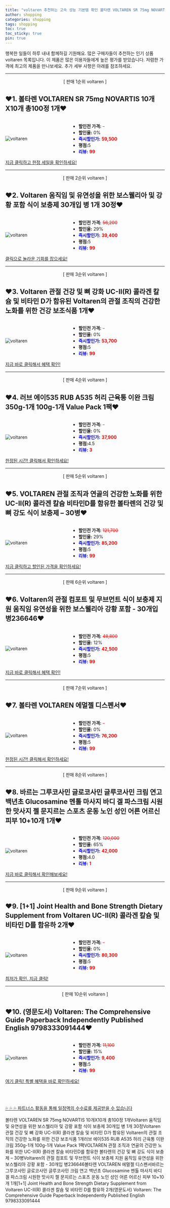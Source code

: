 ```yaml
---
title: "voltaren 추천하는 고속 성능 기본템 확인 볼타렌 VOLTAREN SR 75mg NOVARTIS"
author: shopping
categories: shopping
tags: shopping
toc: true
toc_sticky: true
pin: true
---
```

행복한 일들이 하루 내내 함께하길 기원해요. 많은 구매자들이 추천하는 인기 상품 voltaren 목록입니다. 이 제품은 많은 이용자들에게 높은 평가를 받았습니다. 저렴한 가격에 최고의 제품을 만나보세요. 추가 세부 사항은 아래를 참조하세요.

---
<p class="toplist" style="margin: 0 auto; display: block; width: fit-content;">[ 판매 1순위 voltaren ]</p>

<h2><strong>❤️1. 볼타렌 VOLTAREN SR 75mg NOVARTIS 10개X10개 총100정 1개❤️</strong></h2>

<div style="display: flex; align-items: center;">
    <div style="flex: 0.4;">
        <img src="https://thumbnail9.coupangcdn.com/thumbnails/remote/230x230ex/image/vendor_inventory/ba59/cbdaee3112545c0e4cdcf07885a60a81a23525cef1e119330beb33a2da9c.jpg" alt="voltaren" style="max-width: 100%;">
    </div>
    <div style="flex: 0.6; margin-left: 10px;">
        <ul>
            <li><strong>할인전 가격:</strong> <del style="color: red;">-</del></li>
            <li><strong>할인율:</strong> 0%</li>
            <li><span style='color:blue'><strong>즉시할인가:</strong></span> <span style='color:red'><strong>59,500</strong></span></li>
            <li><strong>평점:</strong>5</li>
            <li><span style='color:blue'><strong>리뷰:</strong></span> <span style='color:red'><strong>99</strong></span></li>
        </ul>
    </div>
</div>
<div class="center">
    <a href="https://selin100587.github.io?lptag=AF9450613&subid=githubio&pageKey=8254892185&traceid=V0-153&itemId=23771134909&vendorItemId=90795417327" class="myButton">
        지금 클릭하고 한정 세일을 확인하세요!
    </a>
</div>


---
<p class="toplist" style="margin: 0 auto; display: block; width: fit-content;">[ 판매 2순위 voltaren ]</p>

<h2><strong>❤️2. Voltaren 움직임 및 유연성을 위한 보스웰리아 및 강황 포함 식이 보충제 30개입 병 1개 30정❤️</strong></h2>

<div style="display: flex; align-items: center;">
    <div style="flex: 0.4;">
        <img src="https://thumbnail7.coupangcdn.com/thumbnails/remote/230x230ex/image/vendor_inventory/afeb/95ea44cbd1c2a78ad210c93b334cb3dfbdd2162cda3ec59bd8d851b96592.jpg" alt="voltaren" style="max-width: 100%;">
    </div>
    <div style="flex: 0.6; margin-left: 10px;">
        <ul>
            <li><strong>할인전 가격:</strong> <del style="color: red;">56,200</del></li>
            <li><strong>할인율:</strong> 29%</li>
            <li><span style='color:blue'><strong>즉시할인가:</strong></span> <span style='color:red'><strong>39,400</strong></span></li>
            <li><strong>평점:</strong>5</li>
            <li><span style='color:blue'><strong>리뷰:</strong></span> <span style='color:red'><strong>99</strong></span></li>
        </ul>
    </div>
</div>
<div class="center">
    <a href="https://selin100587.github.io?lptag=AF9450613&subid=githubio&pageKey=8115875262&traceid=V0-153&itemId=20725213087&vendorItemId=87795933339" class="myButton">
        클릭으로 놀라운 기회를 잡으세요!
    </a>
</div>


---
<p class="toplist" style="margin: 0 auto; display: block; width: fit-content;">[ 판매 3순위 voltaren ]</p>

<h2><strong>❤️3. Voltaren 관절 건강 및 뼈 강화 UC-II(R) 콜라겐 칼슘 및 비타민 D가 함유된 Voltaren의 관절 조직의 건강한 노화를 위한 건강 보조식품 1개❤️</strong></h2>

<div style="display: flex; align-items: center;">
    <div style="flex: 0.4;">
        <img src="https://thumbnail6.coupangcdn.com/thumbnails/remote/230x230ex/image/vendor_inventory/8ce1/e7b36d10032d7f541ca304ad7031810270157134eb2e05052a6773ce260c.jpg" alt="voltaren" style="max-width: 100%;">
    </div>
    <div style="flex: 0.6; margin-left: 10px;">
        <ul>
            <li><strong>할인전 가격:</strong> <del style="color: red;">-</del></li>
            <li><strong>할인율:</strong> 0%</li>
            <li><span style='color:blue'><strong>즉시할인가:</strong></span> <span style='color:red'><strong>53,700</strong></span></li>
            <li><strong>평점:</strong>5</li>
            <li><span style='color:blue'><strong>리뷰:</strong></span> <span style='color:red'><strong>99</strong></span></li>
        </ul>
    </div>
</div>
<div class="center">
    <a href="https://selin100587.github.io?lptag=AF9450613&subid=githubio&pageKey=8207483212&traceid=V0-153&itemId=23547131389&vendorItemId=90573290658" class="myButton">
        지금 바로 클릭해서 혜택 확인!
    </a>
</div>


---
<p class="toplist" style="margin: 0 auto; display: block; width: fit-content;">[ 판매 4순위 voltaren ]</p>

<h2><strong>❤️4. 러브 에이535 RUB A535 허리 근육통 이완 크림 350g-1개 100g-1개 Value Pack 1팩❤️</strong></h2>

<div style="display: flex; align-items: center;">
    <div style="flex: 0.4;">
        <img src="https://thumbnail8.coupangcdn.com/thumbnails/remote/230x230ex/image/vendor_inventory/75db/aee3557725b6a898e127bf9d0750e7d06c0abec0016668ba84ddab355eba.jpg" alt="voltaren" style="max-width: 100%;">
    </div>
    <div style="flex: 0.6; margin-left: 10px;">
        <ul>
            <li><strong>할인전 가격:</strong> <del style="color: red;">-</del></li>
            <li><strong>할인율:</strong> 0%</li>
            <li><span style='color:blue'><strong>즉시할인가:</strong></span> <span style='color:red'><strong>37,900</strong></span></li>
            <li><strong>평점:</strong>4.5</li>
            <li><span style='color:blue'><strong>리뷰:</strong></span> <span style='color:red'><strong>3</strong></span></li>
        </ul>
    </div>
</div>
<div class="center">
    <a href="https://selin100587.github.io?lptag=AF9450613&subid=githubio&pageKey=128986301&traceid=V0-153&itemId=380023248&vendorItemId=3920573644" class="myButton">
        한정된 시간! 클릭해서 확인하세요!
    </a>
</div>


---
<p class="toplist" style="margin: 0 auto; display: block; width: fit-content;">[ 판매 5순위 voltaren ]</p>

<h2><strong>❤️5. VOLTAREN 관절 조직과 연골의 건강한 노화를 위한 UC-II(R) 콜라겐 칼슘 비타민D를 함유한 볼타렌의 건강 및 뼈 강도 식이 보충제 – 30병❤️</strong></h2>

<div style="display: flex; align-items: center;">
    <div style="flex: 0.4;">
        <img src="https://thumbnail9.coupangcdn.com/thumbnails/remote/230x230ex/image/vendor_inventory/2c5b/e328e80ae1345614ddbb62434237aa499ff06367dcd926ee487f87ea7aa4.jpg" alt="voltaren" style="max-width: 100%;">
    </div>
    <div style="flex: 0.6; margin-left: 10px;">
        <ul>
            <li><strong>할인전 가격:</strong> <del style="color: red;">121,700</del></li>
            <li><strong>할인율:</strong> 29%</li>
            <li><span style='color:blue'><strong>즉시할인가:</strong></span> <span style='color:red'><strong>85,200</strong></span></li>
            <li><strong>평점:</strong>5</li>
            <li><span style='color:blue'><strong>리뷰:</strong></span> <span style='color:red'><strong>99</strong></span></li>
        </ul>
    </div>
</div>
<div class="center">
    <a href="https://selin100587.github.io?lptag=AF9450613&subid=githubio&pageKey=8157002975&traceid=V0-153&itemId=23240952947&vendorItemId=90273382422" class="myButton">
        지금 클릭하고 할인된 가격을 확인하세요!
    </a>
</div>


---
<p class="toplist" style="margin: 0 auto; display: block; width: fit-content;">[ 판매 6순위 voltaren ]</p>

<h2><strong>❤️6. Voltaren의 관절 컴포트 및 무브먼트 식이 보충제 지원 움직임 유연성을 위한 보스웰리아 강황 포함 - 30개입 병236646❤️</strong></h2>

<div style="display: flex; align-items: center;">
    <div style="flex: 0.4;">
        <img src="https://thumbnail9.coupangcdn.com/thumbnails/remote/230x230ex/image/vendor_inventory/7eb0/3603dccf29356e567065b09d2a169ed35342a96a156422e82c563137f2da.jpg" alt="voltaren" style="max-width: 100%;">
    </div>
    <div style="flex: 0.6; margin-left: 10px;">
        <ul>
            <li><strong>할인전 가격:</strong> <del style="color: red;">48,800</del></li>
            <li><strong>할인율:</strong> 12%</li>
            <li><span style='color:blue'><strong>즉시할인가:</strong></span> <span style='color:red'><strong>42,500</strong></span></li>
            <li><strong>평점:</strong>5</li>
            <li><span style='color:blue'><strong>리뷰:</strong></span> <span style='color:red'><strong>99</strong></span></li>
        </ul>
    </div>
</div>
<div class="center">
    <a href="https://selin100587.github.io?lptag=AF9450613&subid=githubio&pageKey=8217446947&traceid=V0-153&itemId=23608228822&vendorItemId=90633908210" class="myButton">
        지금 바로 클릭해서 혜택 확인!
    </a>
</div>


---
<p class="toplist" style="margin: 0 auto; display: block; width: fit-content;">[ 판매 7순위 voltaren ]</p>

<h2><strong>❤️7. 볼타렌 VOLTAREN 에멀젤 디스펜서❤️</strong></h2>

<div style="display: flex; align-items: center;">
    <div style="flex: 0.4;">
        <img src="https://thumbnail7.coupangcdn.com/thumbnails/remote/230x230ex/image/vendor_inventory/e005/670796656bf28fc2216682ad2a7b2c4f060b82e0018b36ffebc779db2eed.jpg" alt="voltaren" style="max-width: 100%;">
    </div>
    <div style="flex: 0.6; margin-left: 10px;">
        <ul>
            <li><strong>할인전 가격:</strong> <del style="color: red;">-</del></li>
            <li><strong>할인율:</strong> 0%</li>
            <li><span style='color:blue'><strong>즉시할인가:</strong></span> <span style='color:red'><strong>76,200</strong></span></li>
            <li><strong>평점:</strong>5</li>
            <li><span style='color:blue'><strong>리뷰:</strong></span> <span style='color:red'><strong>99</strong></span></li>
        </ul>
    </div>
</div>
<div class="center">
    <a href="https://selin100587.github.io?lptag=AF9450613&subid=githubio&pageKey=8005996576&traceid=V0-153&itemId=22316026468&vendorItemId=89361412981" class="myButton">
        한정된 시간! 클릭해서 확인하세요!
    </a>
</div>


---
<p class="toplist" style="margin: 0 auto; display: block; width: fit-content;">[ 판매 8순위 voltaren ]</p>

<h2><strong>❤️8. 바르는 그루코사민 글로코사민 글루코사민 크림 연고 백년초 Glucosamine 멘톨 마사지 바디 겔 파스크림 시원한 맛사지 젤 문지르는 스포츠 운동 노인 성인 어른 어르신 피부 10+10개 1개❤️</strong></h2>

<div style="display: flex; align-items: center;">
    <div style="flex: 0.4;">
        <img src="https://thumbnail6.coupangcdn.com/thumbnails/remote/230x230ex/image/vendor_inventory/9b3f/162267918b765a751538b2544d40a6c0ddfbbc321e94b8ee4d8c110610a0.png" alt="voltaren" style="max-width: 100%;">
    </div>
    <div style="flex: 0.6; margin-left: 10px;">
        <ul>
            <li><strong>할인전 가격:</strong> <del style="color: red;">120,000</del></li>
            <li><strong>할인율:</strong> 65%</li>
            <li><span style='color:blue'><strong>즉시할인가:</strong></span> <span style='color:red'><strong>42,000</strong></span></li>
            <li><strong>평점:</strong>4.0</li>
            <li><span style='color:blue'><strong>리뷰:</strong></span> <span style='color:red'><strong>1</strong></span></li>
        </ul>
    </div>
</div>
<div class="center">
    <a href="https://selin100587.github.io?lptag=AF9450613&subid=githubio&pageKey=6865093367&traceid=V0-153&itemId=16406546402&vendorItemId=83597651563" class="myButton">
        지금 바로 클릭해서 확인해보세요!
    </a>
</div>


---
<p class="toplist" style="margin: 0 auto; display: block; width: fit-content;">[ 판매 9순위 voltaren ]</p>

<h2><strong>❤️9. [1+1] Joint Health and Bone Strength Dietary Supplement from Voltaren UC-II(R) 콜라겐 칼슘 및 비타민 D를 함유하 2개❤️</strong></h2>

<div style="display: flex; align-items: center;">
    <div style="flex: 0.4;">
        <img src="https://thumbnail10.coupangcdn.com/thumbnails/remote/230x230ex/image/vendor_inventory/3f10/1e95cfa57b996c2974bbff3cb8af6b6cc6bb27577c240d024b98c2e48945.jpg" alt="voltaren" style="max-width: 100%;">
    </div>
    <div style="flex: 0.6; margin-left: 10px;">
        <ul>
            <li><strong>할인전 가격:</strong> <del style="color: red;">-</del></li>
            <li><strong>할인율:</strong> 0%</li>
            <li><span style='color:blue'><strong>즉시할인가:</strong></span> <span style='color:red'><strong>80,300</strong></span></li>
            <li><strong>평점:</strong>5</li>
            <li><span style='color:blue'><strong>리뷰:</strong></span> <span style='color:red'><strong>99</strong></span></li>
        </ul>
    </div>
</div>
<div class="center">
    <a href="https://selin100587.github.io?lptag=AF9450613&subid=githubio&pageKey=7635424256&traceid=V0-153&itemId=20274055700&vendorItemId=87360979696" class="myButton">
        최저가 확인, 지금 클릭!
    </a>
</div>


---
<p class="toplist" style="margin: 0 auto; display: block; width: fit-content;">[ 판매 10순위 voltaren ]</p>

<h2><strong>❤️10. (영문도서) Voltaren: The Comprehensive Guide Paperback Independently Published English 9798333091444❤️</strong></h2>

<div style="display: flex; align-items: center;">
    <div style="flex: 0.4;">
        <img src="https://thumbnail9.coupangcdn.com/thumbnails/remote/230x230ex/image/vendor_inventory/865c/2f4bf6221aab980962930b27748c81cd176e6ef90a7c201e8628fe7b128d.jpg" alt="voltaren" style="max-width: 100%;">
    </div>
    <div style="flex: 0.6; margin-left: 10px;">
        <ul>
            <li><strong>할인전 가격:</strong> <del style="color: red;">11,100</del></li>
            <li><strong>할인율:</strong> 15%</li>
            <li><span style='color:blue'><strong>즉시할인가:</strong></span> <span style='color:red'><strong>9,400</strong></span></li>
            <li><strong>평점:</strong>5</li>
            <li><span style='color:blue'><strong>리뷰:</strong></span> <span style='color:red'><strong>99</strong></span></li>
        </ul>
    </div>
</div>
<div class="center">
    <a href="https://selin100587.github.io?lptag=AF9450613&subid=githubio&pageKey=8251508582&traceid=V0-153&itemId=23756780975&vendorItemId=90781244810" class="myButton">
        여기 클릭! 특별 혜택을 바로 확인하세요!
    </a>
</div>

<br><br><br>[💦 💦 💦 파트너스 활동을 통해 일정액의 수수료를 제공받을 수 있습니다](https://link.coupang.com/a/bcpT2c)<br><br>볼타렌 VOLTAREN SR 75mg NOVARTIS 10개X10개 총100정 1개Voltaren 움직임 및 유연성을 위한 보스웰리아 및 강황 포함 식이 보충제 30개입 병 1개 30정Voltaren 관절 건강 및 뼈 강화 UC-II(R) 콜라겐 칼슘 및 비타민 D가 함유된 Voltaren의 관절 조직의 건강한 노화를 위한 건강 보조식품 1개러브 에이535 RUB A535 허리 근육통 이완 크림 350g-1개 100g-1개 Value Pack 1팩VOLTAREN 관절 조직과 연골의 건강한 노화를 위한 UC-II(R) 콜라겐 칼슘 비타민D를 함유한 볼타렌의 건강 및 뼈 강도 식이 보충제 – 30병Voltaren의 관절 컴포트 및 무브먼트 식이 보충제 지원 움직임 유연성을 위한 보스웰리아 강황 포함 - 30개입 병236646볼타렌 VOLTAREN 에멀젤 디스펜서바르는 그루코사민 글로코사민 글루코사민 크림 연고 백년초 Glucosamine 멘톨 마사지 바디 겔 파스크림 시원한 맛사지 젤 문지르는 스포츠 운동 노인 성인 어른 어르신 피부 10+10개 1개[1+1] Joint Health and Bone Strength Dietary Supplement from Voltaren UC-II(R) 콜라겐 칼슘 및 비타민 D를 함유하 2개(영문도서) Voltaren: The Comprehensive Guide Paperback Independently Published English 9798333091444